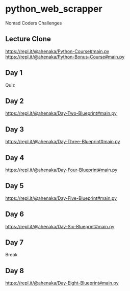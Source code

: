 # python_web_scrapper
Nomad Coders Challenges


## Lecture Clone
https://repl.it/@ahenaka/Python-Course#main.py  
https://repl.it/@ahenaka/Python-Bonus-Course#main.py

## Day 1
Quiz

## Day 2
https://repl.it/@ahenaka/Day-Two-Blueprint#main.py

## Day 3
https://repl.it/@ahenaka/Day-Three-Blueprint#main.py

## Day 4
https://repl.it/@ahenaka/Day-Four-Blueprint#main.py

## Day 5
https://repl.it/@ahenaka/Day-Five-Blueprint#main.py

## Day 6
https://repl.it/@ahenaka/Day-Six-Blueprint#main.py

## Day 7
Break

## Day 8
https://repl.it/@ahenaka/Day-Eight-Blueprint#main.py
